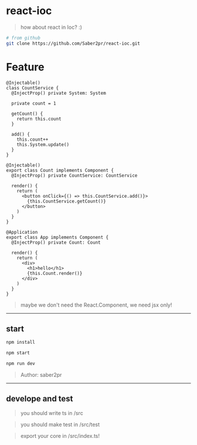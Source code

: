 # react-ioc

> how about react in Ioc? :)

```bash
# from github
git clone https://github.com/Saber2pr/react-ioc.git
```

# Feature

```tsx
@Injectable()
class CountService {
  @InjectProp() private System: System

  private count = 1

  getCount() {
    return this.count
  }

  add() {
    this.count++
    this.System.update()
  }
}

@Injectable()
export class Count implements Component {
  @InjectProp() private CountService: CountService

  render() {
    return (
      <button onClick={() => this.CountService.add()}>
        {this.CountService.getCount()}
      </button>
    )
  }
}

@Application
export class App implements Component {
  @InjectProp() private Count: Count

  render() {
    return (
      <div>
        <h1>hello</h1>
        {this.Count.render()}
      </div>
    )
  }
}
```

> maybe we don't need the React.Component, we need jsx only!

---

## start

```bash
npm install
```

```bash
npm start

npm run dev

```

> Author: saber2pr

---

## develope and test

> you should write ts in /src

> you should make test in /src/test

> export your core in /src/index.ts!
